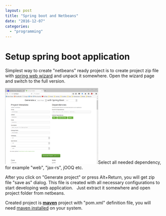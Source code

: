 ```yaml
---
layout: post
title: "Spring boot and Netbeans"
date: "2016-12-07"
categories: 
  - "programming"
---
```


# Setup spring boot application

Simplest way to create "netbeans" ready project is to create project zip file with [spring web wizard](http://start.spring.io) and unpack it somewhere. Open the wizard page and switch to the full version.

[![2016-12-07-22_04_31-spring-initializr](/assets/images/2016-12-07-22_04_31-Spring-Initializr-300x244.png)](http://bisaga.com/blog/wp-content/uploads/2016/12/2016-12-07-22_04_31-Spring-Initializr.png)Select all needed dependency, for example "web", "jax-rs", jOOQ etc.

After you click on "Generate project" or press Alt+Return, you will get zip file "save as" dialog. This file is created with all necessary configurations to start developing web application.   Just extract it somewhere and open project folder from netbeans.

Created project is [**maven**](http://bisaga.com/blog/programming/maven-installation/) project with "pom.xml" definition file, you will need [maven installed](http://bisaga.com/blog/programming/maven-installation/) on your system.

